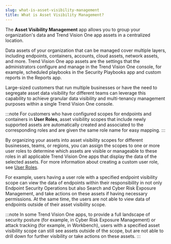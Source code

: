 ```yaml
---
slug: what-is-asset-visibility-management
title: What is Asset Visibility Management?
---
```


The **Asset Visibility Management** app allows you to group your organization's data and Trend Vision One app assets in a centralized location.

Data assets of your organization that can be managed cover multiple layers, including endpoints, containers, accounts, cloud assets, network assets, and more. Trend Vision One app assets are the settings that the administrators configure and manage in the Trend Vision One console, for example, scheduled playbooks in the Security Playbooks app and custom reports in the Reports app.

Large-sized customers that run multiple businesses or have the need to segregate asset data visibility for different teams can leverage this capability to achieve granular data visibility and multi-tenancy management purposes within a single Trend Vision One console.

:::note
For customers who have configured scopes for endpoints and containers in **User Roles**, asset visibility scopes that include newly supported assets are automatically created and associated to the corresponding roles and are given the same role name for easy mapping.
:::

By organizing your assets into asset visibility scopes for different businesses, teams, or regions, you can assign the scopes to one or more user roles to determine which assets are visible or manageable to these roles in all applicable Trend Vision One apps that display the data of the selected assets. For more information about creating a custom user role, see [User Roles](user-roles-foundation-services.md).

For example, users having a user role with a specified endpoint visibility scope can view the data of endpoints within their responsibility in not only Endpoint Security Operations but also Search and Cyber Risk Exposure Management, and take actions on these assets if having necessary permissions. At the same time, the users are not able to view data of endpoints outside of their asset visibility scope.

:::note
In some Trend Vision One apps, to provide a full landscape of security posture (for example, in Cyber Risk Exposure Management) or attack tracking (for example, in Workbench), users with a specified asset visibility scope can still see assets outside of the scope, but are not able to drill down for further visibility or take actions on these assets.
:::
